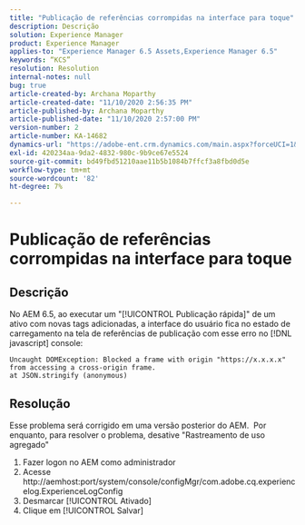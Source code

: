 ```yaml
---
title: "Publicação de referências corrompidas na interface para toque"
description: Descrição
solution: Experience Manager
product: Experience Manager
applies-to: "Experience Manager 6.5 Assets,Experience Manager 6.5"
keywords: “KCS”
resolution: Resolution
internal-notes: null
bug: true
article-created-by: Archana Moparthy
article-created-date: "11/10/2020 2:56:35 PM"
article-published-by: Archana Moparthy
article-published-date: "11/10/2020 2:57:00 PM"
version-number: 2
article-number: KA-14682
dynamics-url: "https://adobe-ent.crm.dynamics.com/main.aspx?forceUCI=1&pagetype=entityrecord&etn=knowledgearticle&id=a2eb8aeb-6423-eb11-a813-00224809820c"
exl-id: 420234aa-9da2-4832-980c-9b9ce67e5524
source-git-commit: bd49fbd51210aae11b5b1084b7ffcf3a8fbd0d5e
workflow-type: tm+mt
source-wordcount: '82'
ht-degree: 7%

---
```


# Publicação de referências corrompidas na interface para toque

## Descrição

No AEM 6.5, ao executar um &quot;[!UICONTROL Publicação rápida]&quot; de um ativo com novas tags adicionadas, a interface do usuário fica no estado de carregamento na tela de referências de publicação com esse erro no [!DNL javascript] console:

```
Uncaught DOMException: Blocked a frame with origin "https://x.x.x.x" from accessing a cross-origin frame.
at JSON.stringify (anonymous)
```


## Resolução

Esse problema será corrigido em uma versão posterior do AEM.  Por enquanto, para resolver o problema, desative &quot;Rastreamento de uso agregado&quot;

1. Fazer logon no AEM como administrador
2. Acesse http://aemhost:port/system/console/configMgr/com.adobe.cq.experiencelog.ExperienceLogConfig
3. Desmarcar [!UICONTROL Ativado]
4. Clique em [!UICONTROL Salvar]
